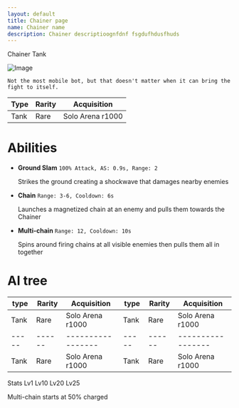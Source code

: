 ```yaml
---
layout: default
title: Chainer page
name: Chainer name
description: Chainer descriptioognfdnf fsgdufhdusfhuds
---
```

Chainer
Tank

![Image](https://cdn.discordapp.com/attachments/885544735794692146/885545888360054794/chainer.png)

`Not the most mobile bot, but that doesn't matter when it can bring the fight to itself.`

| Type  | Rarity | Acquisition       |
| ----- | ------ | ----------------- | 
| Tank  | Rare   | Solo Arena r1000  |

# Abilities

- **Ground Slam**
	`100% Attack, AS: 0.9s, Range: 2`
  
	Strikes the ground creating a shockwave that damages nearby enemies		
		

- **Chain**
	`Range: 3-6, Cooldown: 6s`
  
	Launches a magnetized chain at an enemy and pulls them towards the Chainer		
		

- **Multi-chain**
	`Range: 12, Cooldown: 10s`
  
	Spins around firing chains at all visible enemies then pulls them all in together		
		
# AI tree

| type  | Rarity | Acquisition       | type  | Rarity | Acquisition       |
| ----- | ------ | ----------------- | ----- | ------ | ----------------- |
| Tank  | Rare   | Solo Arena r1000  | Tank  | Rare   | Solo Arena r1000  |
| ----- | ------ | ----------------- | ----- | ------ | ----------------- |
| Tank  | Rare   | Solo Arena r1000  | Tank  | Rare   | Solo Arena r1000  | 

Stats
Lv1
Lv10
Lv20
Lv25

Multi-chain starts at 50% charged	
